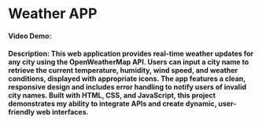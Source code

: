 # Weather APP
#### Video Demo:  <URL HERE>
#### Description: This web application provides real-time weather updates for any city using the OpenWeatherMap API. Users can input a city name to retrieve the current temperature, humidity, wind speed, and weather conditions, displayed with appropriate icons. The app features a clean, responsive design and includes error handling to notify users of invalid city names. Built with HTML, CSS, and JavaScript, this project demonstrates my ability to integrate APIs and create dynamic, user-friendly web interfaces.


